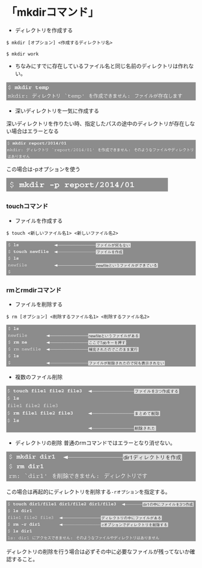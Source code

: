 # 「mkdirコマンド」

- ディレクトリを作成する

```
$ mkdir [オプション] <作成するディレクトリ名>
```

```
$ mkdir work
```

- ちなみにすでに存在しているファイル名と同じ名前のディレクトリは作れない。

![alt text](image.png)

- 深いディレクトリを一気に作成する

深いディレクトリを作りたい時、指定したパスの途中のディレクトリが存在しない場合はエラーとなる

![alt text](image-1.png)

この場合は-pオプションを使う

![alt text](image-2.png)

### touchコマンド

- ファイルを作成する

```
$ touch <新しいファイル名1> <新しいファイル名2>
```

![alt text](image-3.png)

### rmとrmdirコマンド

- ファイルを削除する

```
$ rm [オプション] <削除するファイル名1> <削除するファイル名2>
```

![alt text](image-4.png)

- 複数のファイル削除

![alt text](image-5.png)

- ディレクトリの削除
普通のrmコマンドではエラーとなり消せない。

![alt text](image-6.png)

この場合は再起的にディレクトリを削除する`-rオプション`を指定する。

![alt text](image-7.png)

ディレクトリの削除を行う場合は必ずその中に必要なファイルが残ってないか確認すること。

